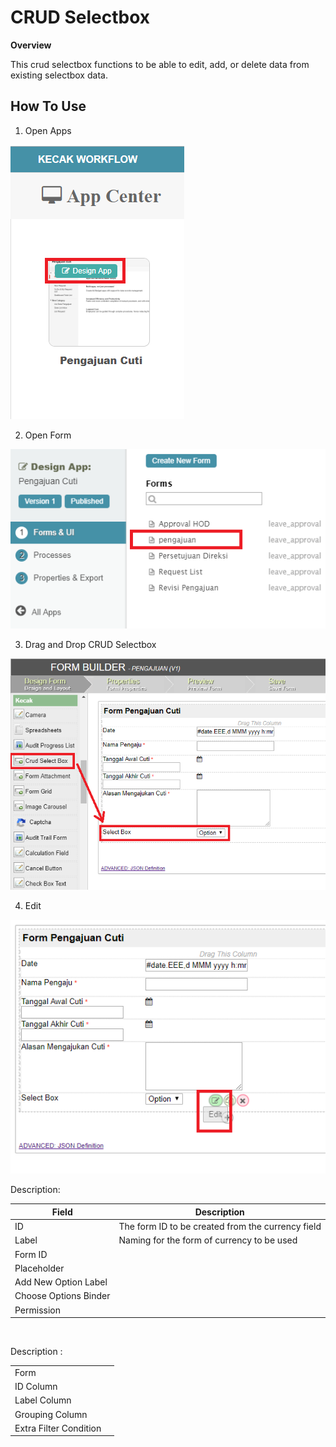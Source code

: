 # CRUD Selectbox

**Overview**

This crud selectbox functions to be able to edit, add, or delete data from existing selectbox data.

## How To Use

1. Open Apps

<img src = "https://raw.githubusercontent.com/kinnara-digital-studio/kecak-workflow/master/docs/assets/crud_openApps.png" alt = "" />


2. Open Form

<img src = "https://raw.githubusercontent.com/kinnara-digital-studio/kecak-workflow/master/docs/assets/crud_openForm.png" alt = "" />


3. Drag and Drop CRUD Selectbox

<img src = "https://raw.githubusercontent.com/kinnara-digital-studio/kecak-workflow/master/docs/assets/crud_dragDrop.png" alt = "" />


4. Edit

<img src = "https://raw.githubusercontent.com/kinnara-digital-studio/kecak-workflow/master/docs/assets/crud_edit.png" alt = "" />

Description:

|Field|Description|
|-|-|
|ID|The form ID to be created from the currency field|
|Label|Naming for the form of currency to be used|
|Form ID||
|Placeholder||
|Add New Option Label||
|Choose Options Binder||
|Permission||


<img src = "https://raw.githubusercontent.com/kinnara-digital-studio/kecak-workflow/master/docs/assets/.png" alt = "" />

Description :

|||
|-|-|
|Form||
|ID Column||
|Label Column||
|Grouping Column||
|Extra Filter Condition||
